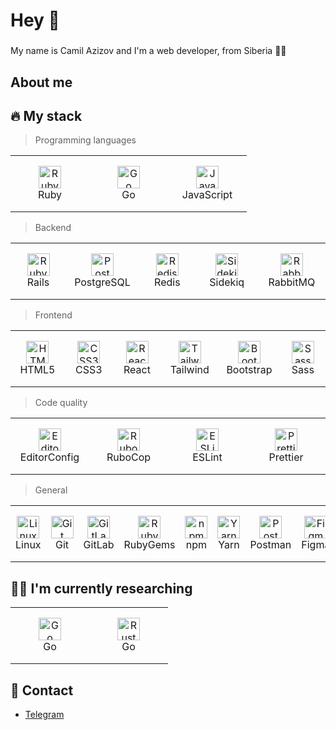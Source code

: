 
<h1 align="left">Hey 👋</h1>

###

<p align="left">My name is Camil Azizov and I'm a web developer, from Siberia 🌲🧊</p>

###

<h2 align="left">About me</h2>

###

<h2 align="left">🔥 My stack</h2>

> Programming languages
<table>
    <tr>
        <td align="center" width="110" height="90">
            <a href="#ruby">
                <img src="https://cdn.simpleicons.org/ruby/color" width="36" height="36" alt="Ruby" />
            </a>
            <br>Ruby
        </td>
        <td align="center" width="110" height="90">
            <a href="#go">
                <img src="https://cdn.simpleicons.org/go/color" width="36" height="36" alt="Go" />
            </a>
            <br>Go
        </td>
        <td align="center" width="110" height="90">
            <a href="#javascript">
                <img src="https://cdn.simpleicons.org/javascript/color" width="36" height="36" alt="JavaScript" />
            </a>
            <br>JavaScript
        </td>
    </tr>
</table>


> Backend

<table>
    <tr>
        <td align="center" width="110" height="90">
            <a href="#rubyonrails">
                <img src="https://cdn.simpleicons.org/rubyonrails/color" width="36" height="36" alt="Ruby on Rails" />
            </a>
            <br>Rails
        </td>
        <td align="center" width="110" height="90">
            <a href="#postgresql">
                <img src="https://cdn.simpleicons.org/postgresql/color" width="36" height="36" alt="PostgreSQL" />
            </a>
            <br>PostgreSQL
        </td>
        <td align="center" width="110" height="90">
            <a href="#redis">
                <img src="https://cdn.simpleicons.org/redis/color" width="36" height="36" alt="Redis" />
            </a>
            <br>Redis
        </td>
        <td align="center" width="110" height="90">
            <a href="#sidekiq">
                <img src="https://cdn.simpleicons.org/sidekiq/color" width="36" height="36" alt="Sidekiq" />
            </a>
            <br>Sidekiq
        </td>
        <td align="center" width="110" height="90">
            <a href="#rabbitmq">
                <img src="https://cdn.simpleicons.org/rabbitmq/color" width="36" height="36" alt="RabbitMQ" />
            </a>
            <br>RabbitMQ
        </td>
    </tr>
</table>

> Frontend

<table>
    <tr>
        <td align="center" width="110" height="90">
            <a href="#html5">
                <img src="https://cdn.simpleicons.org/html5/color" width="36" height="36" alt="HTML5" />
            </a>
            <br>HTML5
        </td>
        <td align="center" width="110" height="90">
            <a href="#css3">
                <img src="https://cdn.simpleicons.org/css3/color" width="36" height="36" alt="CSS3" />
            </a>
            <br>CSS3
        </td>
        <td align="center" width="110" height="90">
            <a href="#react">
                <img src="https://cdn.simpleicons.org/react/color" width="36" height="36" alt="React" />
            </a>
            <br>React
        </td>
        <td align="center" width="110" height="90">
            <a href="#tailwindcss">
                <img src="https://cdn.simpleicons.org/tailwindcss/color" width="36" height="36" alt="Tailwind CSS" />
            </a>
            <br>Tailwind
        </td>
        <td align="center" width="110" height="90">
            <a href="#bootstrap">
                <img src="https://cdn.simpleicons.org/bootstrap/color" width="36" height="36" alt="Bootstrap" />
            </a>
            <br>Bootstrap
        </td>
        <td align="center" width="110" height="90">
            <a href="#sass">
                <img src="https://cdn.simpleicons.org/Sass/color" width="36" height="36" alt="Sass" />
            </a>
            <br>Sass
        </td>
    </tr>
</table>

> Code quality

<table>
    <tr>
        <td align="center" width="110" height="90">
            <a href="#editorconfig">
                <img src="https://cdn.simpleicons.org/editorconfig/color" width="36" height="36" alt="EditorConfig" />
            </a>
            <br>EditorConfig
        </td>
        <td align="center" width="110" height="90">
            <a href="#rubocop">
                <img src="https://cdn.simpleicons.org/rubocop/color" width="36" height="36" alt="RuboCop" />
            </a>
            <br>RuboCop
        </td>
        <td align="center" width="110" height="90">
            <a href="#eslint">
                <img src="https://cdn.simpleicons.org/eslint/color" width="36" height="36" alt="ESLint" />
              </a>
            <br>ESLint
        </td>
        <td align="center" width="110" height="90">
            <a href="#prettier">
                <img src="https://cdn.simpleicons.org/prettier/color" width="36" height="36" alt="Prettier" />
            </a>
            <br>Prettier
        </td>
    </tr>
</table>

> General

<table>
    <tr>
        <td align="center" width="110" height="90">
            <a href="#linux">
                <img src="https://cdn.simpleicons.org/linux/color" width="36" height="36" alt="Linux" />
            </a>
            <br>Linux
        </td>
        <td align="center" width="110" height="90">
            <a href="#git">
                <img src="https://cdn.simpleicons.org/git/color" width="36" height="36" alt="Git" />
            </a>
            <br>Git
        </td>
        <td align="center" width="110" height="90">
            <a href="#gitlab">
                <img src="https://cdn.simpleicons.org/gitlab/color" width="36" height="36" alt="GitLab" />
            </a>
            <br>GitLab
        </td>
        <td align="center" width="110" height="90">
            <a href="#rubygems">
                <img src="https://cdn.simpleicons.org/rubygems/color" width="36" height="36" alt="RubyGems" />
            </a>
            <br>RubyGems
        </td>
        <td align="center" width="110" height="90">
            <a href="#npm">
                <img src="https://cdn.simpleicons.org/npm/color" width="36" height="36" alt="npm" />
            </a>
            <br>npm
        </td>
        <td align="center" width="110" height="90">
            <a href="#yarn">
                <img src="https://cdn.simpleicons.org/yarn/color" width="36" height="36" alt="Yarn" />
            </a>
            <br>Yarn
        </td>
        <td align="center" width="110" height="90">
            <a href="#postman">
                <img src="https://cdn.simpleicons.org/postman/color" width="36" height="36" alt="Postman" />
            </a>
            <br>Postman
        </td>
        <td align="center" width="110" height="90">
            <a href="#figma">
                <img src="https://cdn.simpleicons.org/figma/color" width="36" height="36" alt="Figma" />
            </a>
            <br>Figma
        </td>
    </tr>
</table>

###

<h2 align="left">🧑‍🔬 I'm currently researching</h2>

<table>
    <tr>
        <td align="center" width="110" height="90">
            <a href="#linux">
                <img src="https://cdn.simpleicons.org/go/color" width="36" height="36" alt="Go" />
            </a>
            <br>Go
        </td>
        <td align="center" width="110" height="90">
            <a href="#linux">
                <img src="https://cdn.simpleicons.org/rust/color" width="36" height="36" alt="Rust" />
            </a>
            <br>Go
        </td>
    </tr>
</table>

###

<h2 align="left">🍟 Contact</h2>

- [Telegram](https://t.me/acmwq)

###
